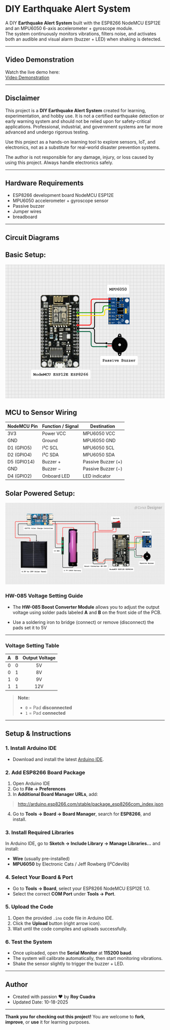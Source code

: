 # DIY Earthquake Alert System

A DIY **Earthquake Alert System** built with the ESP8266 NodeMCU ESP12E and an MPU6050 6-axis accelerometer + gyroscope module.  
The system continuously monitors vibrations, filters noise, and activates both an audible and visual alarm (buzzer + LED) when shaking is detected.

---

## Video Demonstration

Watch the live demo here:  
[ Video Demonstration](https://vt.tiktok.com/ZSUXM96RY/)  

---

## Disclaimer 

This project is a **DIY Earthquake Alert System** created for learning, experimentation, and hobby use. It is not a certified earthquake detection or early warning system and should not be relied upon for safety-critical applications. Professional, industrial, and government systems are far more advanced and undergo rigorous testing.

Use this project as a hands-on learning tool to explore sensors, IoT, and electronics, not as a substitute for real-world disaster prevention systems.

The author is not responsible for any damage, injury, or loss caused by using this project. Always handle electronics safely.

---

## Hardware Requirements

- ESP8266 development board NodeMCU ESP12E  
- MPU6050 accelerometer + gyroscope sensor  
- Passive buzzer  
- Jumper wires
- breadboard 

---

## Circuit Diagrams

## Basic Setup:

![Circuit Diagram](./img/Schematic_simple.png)

## MCU to Sensor Wiring

| NodeMCU Pin | Function / Signal | Destination           |
|-------------|------------------|-----------------------|
| 3V3         | Power VCC        | MPU6050 VCC           |
| GND         | Ground           | MPU6050 GND           |
| D1 (GPIO5)  | I²C SCL          | MPU6050 SCL           |
| D2 (GPIO4)  | I²C SDA          | MPU6050 SDA           |
| D5 (GPIO14) | Buzzer +         | Passive Buzzer (+)    |
| GND         | Buzzer −         | Passive Buzzer (−)    |
| D4 (GPIO2)  | Onboard LED      | LED indicator         |

## Solar Powered Setup:

![Circuit Diagram](./img/solar.png)

### HW-085 Voltage Setting Guide

- The **HW-085 Boost Converter Module** allows you to adjust the output voltage using solder pads labeled **A** and **B** on the front side of the PCB.

- Use a soldering iron to bridge (connect) or remove (disconnect) the pads set it to 5V

---

### Voltage Setting Table

| A | B | Output Voltage |
|:-:|:-:|:--------------:|
| 0 | 0 |     5V         |
| 0 | 1 |     8V         |
| 1 | 0 |     9V         |
| 1 | 1 |    12V         |

> **Note:**  
> - `0` = Pad **disconnected**  
> - `1` = Pad **connected**

---

## Setup & Instructions

### 1. Install Arduino IDE
- Download and install the latest [Arduino IDE](https://www.arduino.cc/en/software).

### 2. Add ESP8266 Board Package
1. Open Arduino IDE  
2. Go to **File → Preferences**  
3. In **Additional Board Manager URLs**, add:
> http://arduino.esp8266.com/stable/package_esp8266com_index.json  
4. Go to **Tools → Board → Board Manager**, search for **ESP8266**, and install.

### 3. Install Required Libraries
In Arduino IDE, go to **Sketch → Include Library → Manage Libraries...** and install:
- **Wire** (usually pre-installed)  
- **MPU6050** by Electronic Cats / Jeff Rowberg (I²Cdevlib)  

### 4. Select Your Board & Port
- Go to **Tools → Board**, select your ESP8266 NodeMCU ESP12E 1.0.  
- Select the correct **COM Port** under **Tools → Port**.  

### 5. Upload the Code
1. Open the provided `.ino` code file in Arduino IDE.  
2. Click the **Upload** button (right arrow icon).  
3. Wait until the code compiles and uploads successfully.  

### 6. Test the System
- Once uploaded, open the **Serial Monitor** at **115200 baud**.  
- The system will calibrate automatically, then start monitoring vibrations.  
- Shake the sensor slightly to trigger the buzzer + LED.  

---

## Author

- Created with passion ❤ by **Roy Cuadra** 
- Updated Date: 10-18-2025

---

**Thank you for checking out this project!** 
You are welcome to **fork**, **improve**, or **use** it for learning purposes.
